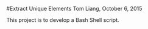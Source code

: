 #Extract Unique Elements
Tom Liang, October 6, 2015

This project is to develop a Bash Shell script.
